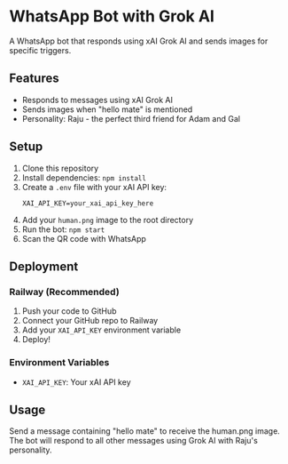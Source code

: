 # WhatsApp Bot with Grok AI

A WhatsApp bot that responds using xAI Grok AI and sends images for specific triggers.

## Features

- Responds to messages using xAI Grok AI
- Sends images when "hello mate" is mentioned
- Personality: Raju - the perfect third friend for Adam and Gal

## Setup

1. Clone this repository
2. Install dependencies: `npm install`
3. Create a `.env` file with your xAI API key:
   ```
   XAI_API_KEY=your_xai_api_key_here
   ```
4. Add your `human.png` image to the root directory
5. Run the bot: `npm start`
6. Scan the QR code with WhatsApp

## Deployment

### Railway (Recommended)
1. Push your code to GitHub
2. Connect your GitHub repo to Railway
3. Add your `XAI_API_KEY` environment variable
4. Deploy!

### Environment Variables
- `XAI_API_KEY`: Your xAI API key

## Usage

Send a message containing "hello mate" to receive the human.png image.
The bot will respond to all other messages using Grok AI with Raju's personality. 